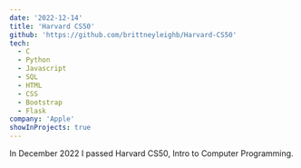 ```yaml
---
date: '2022-12-14'
title: 'Harvard CS50'
github: 'https://github.com/brittneyleighb/Harvard-CS50'
tech:
  - C 
  - Python
  - Javascript
  - SQL
  - HTML
  - CSS
  - Bootstrap
  - Flask
company: 'Apple'
showInProjects: true
---
```


In December 2022 I passed Harvard CS50, Intro to Computer Programming.
